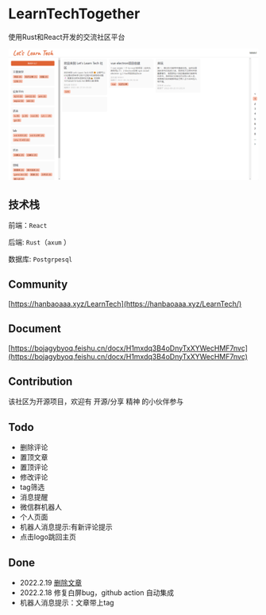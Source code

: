 # LearnTechTogether

使用Rust和React开发的交流社区平台

![](./resource/ui.png)

## 技术栈

前端：`React`


后端: `Rust`（`axum` ）

数据库: `Postgrpesql`

## Community

[https://hanbaoaaa.xyz/LearnTech](https://hanbaoaaa.xyz/LearnTech/)

## Document

[https://bojagybyoq.feishu.cn/docx/H1mxdq3B4oDnyTxXYWecHMF7nvc](https://bojagybyoq.feishu.cn/docx/H1mxdq3B4oDnyTxXYWecHMF7nvc)

## Contribution

该社区为开源项目，欢迎有 开源/分享 精神 的小伙伴参与

## Todo

- 删除评论
- 置顶文章
- 置顶评论
- 修改评论
- tag筛选
- 消息提醒
- 微信群机器人
- 个人页面
- 机器人消息提示:有新评论提示
- 点击logo跳回主页

## Done
- 2022.2.19 [删除文章](https://bojagybyoq.feishu.cn/docx/H1mxdq3B4oDnyTxXYWecHMF7nvc#DC2GdUwasoimqkxqI1Ic90Brneg)
- 2022.2.18 修复白屏bug，github action 自动集成
- 机器人消息提示：文章带上tag


